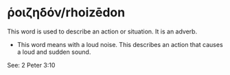 # ῥοιζηδόν/rhoizēdon
This word is used to describe an action or situation. It is an adverb.
* This word means with a loud noise. This describes an action that causes a loud and sudden sound.

See: 2 Peter 3:10
